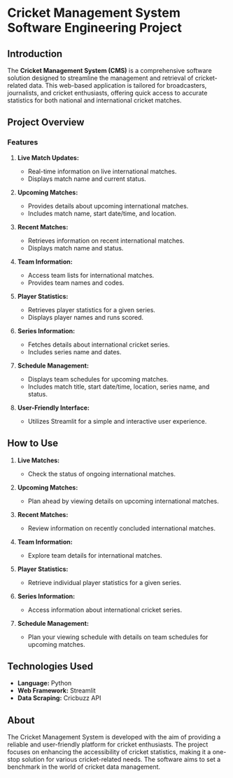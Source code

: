 # Cricket Management System Software Engineering Project

## Introduction

The **Cricket Management System (CMS)** is a comprehensive software solution designed to streamline the management and retrieval of cricket-related data. This web-based application is tailored for broadcasters, journalists, and cricket enthusiasts, offering quick access to accurate statistics for both national and international cricket matches.

## Project Overview

### Features

1. **Live Match Updates:**
   - Real-time information on live international matches.
   - Displays match name and current status.

2. **Upcoming Matches:**
   - Provides details about upcoming international matches.
   - Includes match name, start date/time, and location.

3. **Recent Matches:**
   - Retrieves information on recent international matches.
   - Displays match name and status.

4. **Team Information:**
   - Access team lists for international matches.
   - Provides team names and codes.

5. **Player Statistics:**
   - Retrieves player statistics for a given series.
   - Displays player names and runs scored.

6. **Series Information:**
   - Fetches details about international cricket series.
   - Includes series name and dates.

7. **Schedule Management:**
   - Displays team schedules for upcoming matches.
   - Includes match title, start date/time, location, series name, and status.

8. **User-Friendly Interface:**
   - Utilizes Streamlit for a simple and interactive user experience.

## How to Use

1. **Live Matches:**
   - Check the status of ongoing international matches.

2. **Upcoming Matches:**
   - Plan ahead by viewing details on upcoming international matches.

3. **Recent Matches:**
   - Review information on recently concluded international matches.

4. **Team Information:**
   - Explore team details for international matches.

5. **Player Statistics:**
   - Retrieve individual player statistics for a given series.

6. **Series Information:**
   - Access information about international cricket series.

7. **Schedule Management:**
   - Plan your viewing schedule with details on team schedules for upcoming matches.

## Technologies Used

- **Language:** Python
- **Web Framework:** Streamlit
- **Data Scraping:** Cricbuzz API

## About

The Cricket Management System is developed with the aim of providing a reliable and user-friendly platform for cricket enthusiasts. The project focuses on enhancing the accessibility of cricket statistics, making it a one-stop solution for various cricket-related needs. The software aims to set a benchmark in the world of cricket data management.

